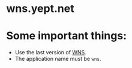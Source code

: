 wns.yept.net
============

# Some important things:

- Use the last version of [WNS](http://github.com/yeptlabs/wns).
- The application name must be `wns`.